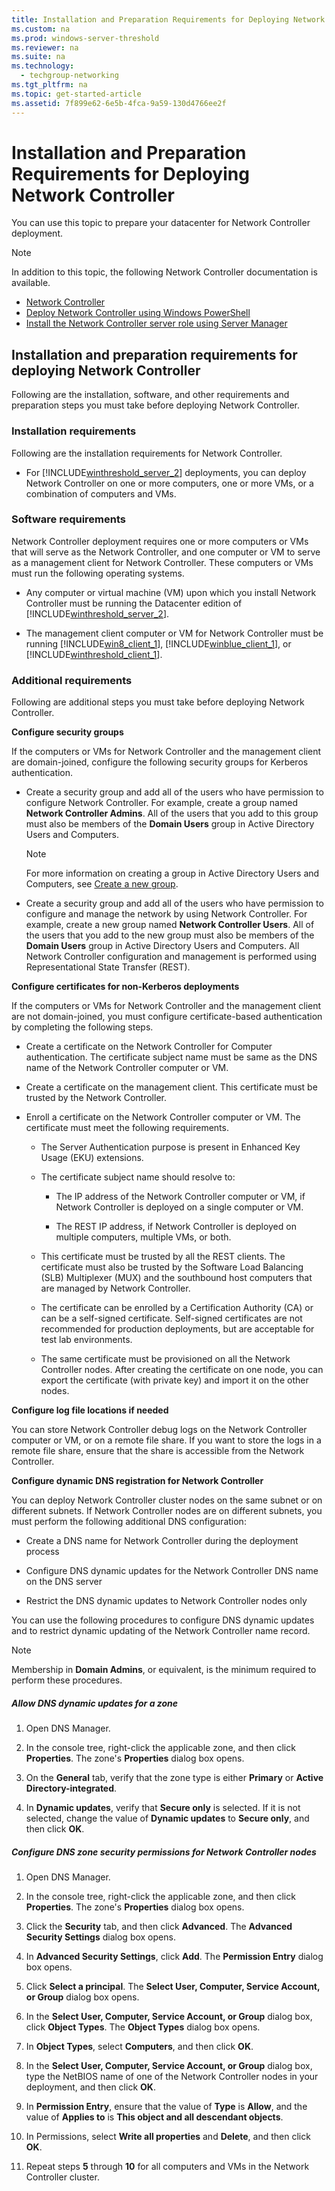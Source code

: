 ```yaml
---
title: Installation and Preparation Requirements for Deploying Network Controller
ms.custom: na
ms.prod: windows-server-threshold
ms.reviewer: na
ms.suite: na
ms.technology: 
  - techgroup-networking
ms.tgt_pltfrm: na
ms.topic: get-started-article
ms.assetid: 7f899e62-6e5b-4fca-9a59-130d4766ee2f
---
```

# Installation and Preparation Requirements for Deploying Network Controller
You can use this topic to prepare your datacenter for Network Controller deployment.

> [!NOTE]
> In addition to this topic, the following Network Controller documentation is available.
> 
> -   [Network Controller](Network-Controller.md)
> -   [Deploy Network Controller using Windows PowerShell](Deploy-Network-Controller-using-Windows-PowerShell.md)
> -   [Install the Network Controller server role using Server Manager](Install-the-Network-Controller-server-role-using-Server-Manager.md)

## <a name="bkmk_prep"></a>Installation and preparation requirements for deploying Network Controller
Following are the installation, software, and other requirements and preparation steps you must take before deploying Network Controller.

### Installation requirements
Following are the installation requirements for Network Controller.

-   For [!INCLUDE[winthreshold_server_2](includes/winthreshold_server_2_md.md)] deployments, you can deploy Network Controller on one or more computers, one or more  VMs, or a combination of computers and VMs.

### Software requirements
Network Controller deployment requires one or more computers or VMs that will serve as the Network Controller, and one computer or VM to serve as a management client for Network Controller. These computers or VMs must run the following operating systems.

-   Any computer or virtual machine \(VM\) upon which you install Network Controller must be running the Datacenter edition of [!INCLUDE[winthreshold_server_2](includes/winthreshold_server_2_md.md)].

-   The management client computer or VM for Network Controller must be running [!INCLUDE[win8_client_1](includes/win8_client_1_md.md)], [!INCLUDE[winblue_client_1](includes/winblue_client_1_md.md)], or [!INCLUDE[winthreshold_client_1](includes/winthreshold_client_1_md.md)].

### Additional requirements
Following are additional steps you must take before deploying Network Controller.

**Configure security groups**

If the computers or VMs for Network Controller and the management client are domain\-joined, configure the following security groups for Kerberos authentication.

-   Create a security group and add all of the users who have permission to configure Network Controller. For example, create a group named **Network Controller Admins**. All of the users that you add to this group must also be members of the **Domain Users** group in Active Directory Users and Computers.

    > [!NOTE]
    > For more information on creating a group in Active Directory Users and Computers, see [Create a new group](https://technet.microsoft.com/en-us/library/cc783256(v=ws.10).aspx).

-   Create a security group and add all of the users who have permission to configure and manage the network by using Network Controller.  For example, create a new group named **Network Controller Users**. All of the users that you add to the new group must also be members of the **Domain Users** group in Active Directory Users and Computers. All Network Controller configuration and management is performed using Representational State Transfer \(REST\).

**Configure certificates for non\-Kerberos deployments**

If the computers or VMs for Network Controller and the management client are not domain\-joined, you must configure certificate\-based authentication by completing the following steps.

-   Create a certificate on the Network Controller for Computer authentication. The certificate subject name must be same as the DNS name of the Network Controller computer or VM.

-   Create a certificate on the management client. This certificate must be trusted by the Network Controller.

-   Enroll a certificate on the Network Controller computer or VM. The certificate must meet the following requirements.

    -   The Server Authentication purpose is present in Enhanced Key Usage \(EKU\) extensions.

    -   The certificate subject name should resolve to:

        -   The IP address of the Network Controller computer or VM, if Network Controller is deployed on a single computer or VM.

        -   The REST IP address, if Network Controller is deployed on multiple computers, multiple VMs, or both.

    -   This certificate must be trusted by all the REST clients. The certificate must also be trusted by the Software Load Balancing \(SLB\) Multiplexer \(MUX\) and the southbound host computers that are managed by Network Controller.

    -   The certificate can be enrolled by a Certification Authority \(CA\) or can be a self\-signed certificate. Self\-signed certificates are not recommended for production deployments, but are acceptable for test lab environments.

    -   The same certificate must be provisioned on all the Network Controller nodes. After creating the certificate on one node, you can export the certificate \(with private key\) and import it on the other nodes.

**Configure log file locations if needed**

You can store Network Controller debug logs on the Network Controller computer or VM, or on a remote file share. If you want to store the logs in a remote file share, ensure that the share is accessible from the Network Controller.

**Configure dynamic DNS registration for Network Controller**

You can deploy Network Controller cluster nodes on the same subnet or on different subnets. If Network Controller nodes are on different subnets, you must perform the following additional DNS configuration:

-   Create a DNS name for Network Controller during the deployment process

-   Configure DNS dynamic updates for the Network Controller DNS name  on the DNS server

-   Restrict the DNS dynamic updates to Network Controller nodes only

You can use the following procedures to configure DNS dynamic updates and to restrict dynamic updating of the Network Controller name record.

> [!NOTE]
> Membership in **Domain Admins**, or equivalent, is the minimum required to perform these procedures.

##### Allow DNS dynamic updates for a zone

1.  Open DNS Manager.

2.  In the console tree, right\-click the applicable zone, and then click **Properties**. The zone's **Properties** dialog box opens.

3.  On the **General** tab, verify that the zone type is either **Primary** or **Active Directory\-integrated**.

4.  In **Dynamic updates**, verify that **Secure only** is selected. If it is not selected, change the value of **Dynamic updates** to **Secure only**, and then click **OK**.

##### Configure DNS zone security permissions for Network Controller nodes

1.  Open DNS Manager.

2.  In the console tree, right\-click the applicable zone, and then click **Properties**. The zone's **Properties** dialog box opens.

3.  Click the **Security** tab, and then click **Advanced**. The **Advanced Security Settings** dialog box opens.

4.  In **Advanced Security Settings**, click **Add**. The **Permission Entry** dialog box opens.

5.  Click **Select a principal**. The **Select User, Computer, Service Account, or Group** dialog box opens.

6.  In the **Select User, Computer, Service Account, or Group** dialog box, click **Object Types**. The **Object Types** dialog box opens.

7.  In **Object Types**, select **Computers**, and then click **OK**.

8.  In the **Select User, Computer, Service Account, or Group** dialog box, type the NetBIOS name of one of the Network Controller nodes in your deployment, and then click **OK**.

9. In **Permission Entry**, ensure that the value of **Type** is **Allow**, and the value of **Applies to** is **This object and all descendant objects**.

10. In Permissions, select **Write all properties** and **Delete**, and then click **OK**.

11. Repeat steps **5** through **10** for all computers and VMs in the Network Controller cluster.


